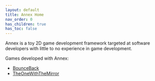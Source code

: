 ```yaml
---
layout: default
title: Annex Home
nav_order: 0
has_children: true
has_toc: false
---
```


Annex is a toy 2D game development framework targeted at software developers with little to no experience in game development.

Games developed with Annex:
* [BounceBack](https://github.com/MatthewChrobak/BounceBack)
* [TheOneWithTheMirror](https://github.com/MatthewChrobak/TheOneWithTheMirror)